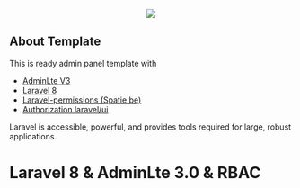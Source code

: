 <p align="center"><img src="https://camo.githubusercontent.com/ac4c92d1401fedc477913ae8e79bccca036079a5ffabab9366b2d285a105f436/68747470733a2f2f61646d696e6c74652e696f2f41646d696e4c5445332e706e67"></p>

## About Template

This is ready admin panel template with
- [AdminLte V3](https://adminlte.io/themes/v3/)
- [Laravel 8](https://laravel.com/docs/8.x)
- [Laravel-permissions (Spatie.be)](https://spatie.be/docs/laravel-permission/v3/introduction)
- [Authorization laravel/ui](https://github.com/laravel/ui)

Laravel is accessible, powerful, and provides tools required for large, robust applications.
# Laravel 8 & AdminLte 3.0 & RBAC
